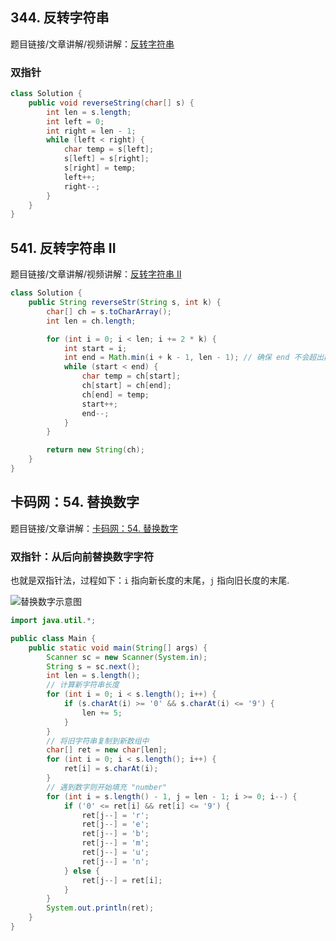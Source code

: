 ## 344. 反转字符串
题目链接/文章讲解/视频讲解：[反转字符串](https://programmercarl.com/0344.%E5%8F%8D%E8%BD%AC%E5%AD%97%E7%AC%A6%E4%B8%B2.html)

### 双指针

```java
class Solution {
    public void reverseString(char[] s) {
        int len = s.length;
        int left = 0;
        int right = len - 1;
        while (left < right) {
            char temp = s[left];
            s[left] = s[right];
            s[right] = temp;
            left++;
            right--;
        }
    }
}
```

## 541. 反转字符串 II
题目链接/文章讲解/视频讲解：[反转字符串 II](https://programmercarl.com/0541.%E5%8F%8D%E8%BD%AC%E5%AD%97%E7%AC%A6%E4%B8%B2II.html)

```java
class Solution {
    public String reverseStr(String s, int k) {
        char[] ch = s.toCharArray();
        int len = ch.length;

        for (int i = 0; i < len; i += 2 * k) {
            int start = i;
            int end = Math.min(i + k - 1, len - 1); // 确保 end 不会超出数组范围
            while (start < end) {
                char temp = ch[start];
                ch[start] = ch[end];
                ch[end] = temp;
                start++;
                end--;
            }
        }

        return new String(ch);
    }
}
```

## 卡码网：54. 替换数字
题目链接/文章讲解：[卡码网：54. 替换数字](https://programmercarl.com/kama54.%E6%9B%BF%E6%8D%A2%E6%95%B0%E5%AD%97.html)

### 双指针：从后向前替换数字字符
也就是双指针法，过程如下：`i` 指向新长度的末尾，`j` 指向旧长度的末尾.

![替换数字示意图](https://cdn.nlark.com/yuque/0/2024/png/32698236/1725550684247-c7ea33dc-6630-4f56-b02e-262ddc339275.png)

```java
import java.util.*;

public class Main {
    public static void main(String[] args) {
        Scanner sc = new Scanner(System.in);
        String s = sc.next();
        int len = s.length();
        // 计算新字符串长度
        for (int i = 0; i < s.length(); i++) {
            if (s.charAt(i) >= '0' && s.charAt(i) <= '9') {
                len += 5;
            }
        }
        // 将旧字符串复制到新数组中
        char[] ret = new char[len];
        for (int i = 0; i < s.length(); i++) {
            ret[i] = s.charAt(i);
        }
        // 遇到数字则开始填充 "number"
        for (int i = s.length() - 1, j = len - 1; i >= 0; i--) {
            if ('0' <= ret[i] && ret[i] <= '9') {
                ret[j--] = 'r';
                ret[j--] = 'e';
                ret[j--] = 'b';
                ret[j--] = 'm';
                ret[j--] = 'u';
                ret[j--] = 'n';
            } else {
                ret[j--] = ret[i];
            }
        }
        System.out.println(ret);
    }
}
```